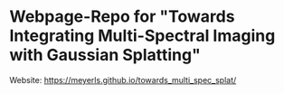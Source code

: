 # Webpage-Repo for   "Towards Integrating Multi-Spectral Imaging with Gaussian Splatting"

Website: https://meyerls.github.io/towards_multi_spec_splat/